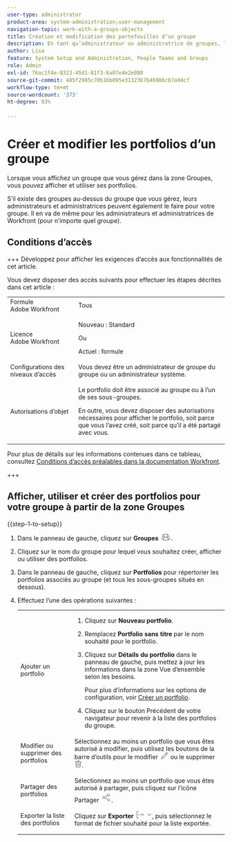 ```yaml
---
user-type: administrator
product-area: system-administration;user-management
navigation-topic: work-with-a-groups-objects
title: Création et modification des portefeuilles d’un groupe
description: En tant qu’administrateur ou administratrice de groupes, lorsque vous affichez un groupe que vous gérez dans la zone Groupes, vous pouvez afficher et utiliser ses portfolios.
author: Lisa
feature: System Setup and Administration, People Teams and Groups
role: Admin
exl-id: 76ac1f4e-8323-45d1-81f3-6a07e4e2e080
source-git-commit: 485f2985c70b1bb095e31323b7b4698bcb7a04cf
workflow-type: tm+mt
source-wordcount: '373'
ht-degree: 93%

---
```


# Créer et modifier les portfolios d’un groupe

Lorsque vous affichez un groupe que vous gérez dans la zone Groupes, vous pouvez afficher et utiliser ses portfolios.

S’il existe des groupes au-dessus du groupe que vous gérez, leurs administrateurs et administratrices peuvent également le faire pour votre groupe. Il en va de même pour les administrateurs et administratrices de Workfront (pour n’importe quel groupe).

## Conditions d’accès

+++ Développez pour afficher les exigences d’accès aux fonctionnalités de cet article.

Vous devez disposer des accès suivants pour effectuer les étapes décrites dans cet article :

<table style="table-layout:auto"> 
 <col> 
 <col> 
 <tbody> 
  <tr> 
   <td role="rowheader">Formule Adobe Workfront</td> 
   <td>Tous</td> 
  </tr> 
  <tr> 
   <td role="rowheader">Licence Adobe Workfront</td>
   <td><p>Nouveau : Standard</p>
       <p>Ou</p>
       <p>Actuel : formule</p></td>
  <tr> 
   <td role="rowheader">Configurations des niveaux d’accès</td> 
   <td>Vous devez être un administrateur de groupe du groupe ou un administrateur système.</td>
  </tr>
  <tr> 
   <td role="rowheader">Autorisations d’objet</td>
   <td> <p>Le portfolio doit être associé au groupe ou à l’un de ses sous-groupes.</p> <p>En outre, vous devez disposer des autorisations nécessaires pour afficher le portfolio, soit parce que vous l’avez créé, soit parce qu’il a été partagé avec vous.</p></td> 
  </tr> 
  </tr> 
 </tbody> 
</table>

Pour plus de détails sur les informations contenues dans ce tableau, consultez [Conditions d’accès préalables dans la documentation Workfront](/help/quicksilver/administration-and-setup/add-users/access-levels-and-object-permissions/access-level-requirements-in-documentation.md).

+++

## Afficher, utiliser et créer des portfolios pour votre groupe à partir de la zone Groupes

{{step-1-to-setup}}

1. Dans le panneau de gauche, cliquez sur **Groupes** ![Groupes](assets/groups-icon.png).

1. Cliquez sur le nom du groupe pour lequel vous souhaitez créer, afficher ou utiliser des portfolios.
1. Dans le panneau de gauche, cliquez sur **Portfolios** pour répertorier les portfolios associés au groupe (et tous les sous-groupes situés en dessous).
1. Effectuez l’une des opérations suivantes :

   <table style="table-layout:auto"> 
    <col> 
    <col> 
    <tbody> 
     <tr> 
      <td role="rowheader">Ajouter un portfolio</td> 
      <td> 
       <ol> 
        <li value="1"> <p>Cliquez sur <strong>Nouveau portfolio</strong>.</p> </li> 
        <li value="2">Remplacez <strong>Portfolio sans titre</strong> par le nom souhaité pour le portfolio.</li>
        <li value="3"><p>Cliquez sur <strong>Détails du portfolio</strong> dans le panneau de gauche, puis mettez à jour les informations dans la zone Vue d’ensemble selon les besoins.</p>
        <p>Pour plus d’informations sur les options de configuration, voir <a href="/help/quicksilver/manage-work/portfolios/create-and-manage-portfolios/create-portfolios.md" class="MCXref xref">Créer un portfolio</a>.</p></li>
        <li value="4">Cliquez sur le bouton Précédent de votre navigateur pour revenir à la liste des portfolios du groupe.</li> 
       </ol> </td>
     </tr> 
     <tr> 
      <td role="rowheader"> <p>Modifier ou supprimer des portfolios</p> </td> 
      <td> <p>Sélectionnez au moins un portfolio que vous êtes autorisé à modifier, puis utilisez les boutons de la barre d’outils pour le modifier <img src="assets/edit-icon.png"> ou le supprimer <img src="assets/delete.png">.</p> </td> 
     </tr> 
     <tr> 
      <td role="rowheader">Partager des portfolios</td> 
      <td>Sélectionnez au moins un portfolio que vous êtes autorisé à partager, puis cliquez sur l’icône Partager <img src="assets/share-icon.png">.</td> 
     </tr> 
     <tr> 
      <td role="rowheader"> <p>Exporter la liste des portfolios</p> </td> 
      <td>Cliquez sur <strong>Exporter</strong> <img src="assets/export.png">, puis sélectionnez le format de fichier souhaité pour la liste exportée.</td> 
     </tr> 
    </tbody> 
   </table>
